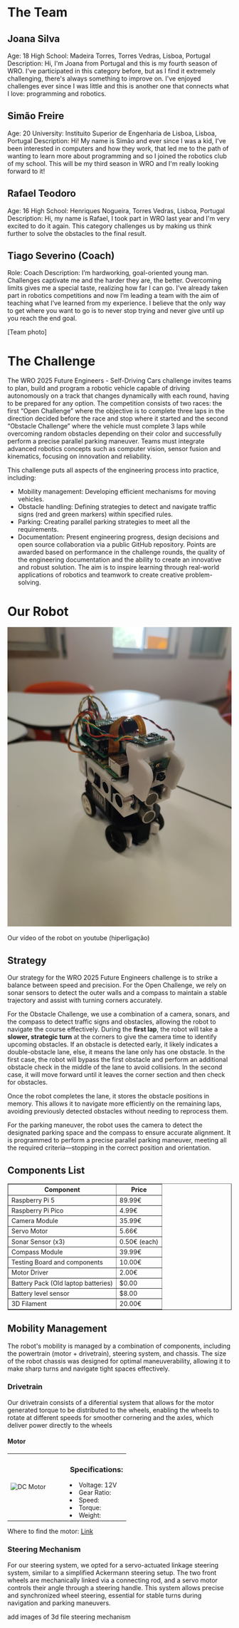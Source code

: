 
# The Team

## Joana Silva

Age: 18
High School: Madeira Torres, Torres Vedras, Lisboa, Portugal
Description: Hi, I'm Joana from Portugal and this is my fourth season of WRO. I've participated in this category before, but as I find it extremely challenging, there's always something to improve on. I've enjoyed challenges ever since I was little and this is another one that connects what I love: programming and robotics.


## Simão Freire

Age: 20
University: Instituito Superior de Engenharia de Lisboa, Lisboa, Portugal
Description: Hi! My name is Simão and ever since I was a kid, I've been interested in computers and how they work, that led me to the path of wanting to learn more about programming and so I joined the robotics club of my school. This will be my third season in WRO and I'm really looking forward to it!


## Rafael Teodoro

Age: 16
High School: Henriques Nogueira, Torres Vedras, Lisboa, Portugal
Description: Hi, my name is Rafael, I took part in WRO last year and I'm very excited to do it again. This category challenges us by making us think further to solve the obstacles to the final result.


## Tiago Severino (Coach)

Role: Coach
Description: I’m hardworking, goal-oriented young man. Challenges captivate me and the harder they are, the better. Overcoming limits gives me a special taste, realizing how far I can go. I’ve already taken part in robotics competitions and now I’m leading a team with the aim of teaching what I’ve learned from my experience. I believe that the only way to get where you want to go is to never stop trying and never give until up you reach the end goal.


[Team photo]

# The Challenge
The WRO 2025 Future Engineers - Self-Driving Cars challenge invites teams to plan, build and program a robotic vehicle capable of driving autonomously on a track that changes dynamically with each round, having to be prepared for any option. The competition consists of two races: the first “Open Challenge” where the objective is to complete three laps in the direction decided before the race and stop where it started and the second “Obstacle Challenge” where the vehicle must complete 3 laps while overcoming random obstacles depending on their color and successfully perform a precise parallel parking maneuver. Teams must integrate advanced robotics concepts such as computer vision, sensor fusion and kinematics, focusing on innovation and reliability.

This challenge puts all aspects of the engineering process into practice, including:
* Mobility management: Developing efficient mechanisms for moving vehicles.
* Obstacle handling: Defining strategies to detect and navigate traffic signs (red and green markers) within specified rules.
* Parking: Creating parallel parking strategies to meet all the requirements.
* Documentation: Present engineering progress, design decisions and open source collaboration via a public GitHub repository.
Points are awarded based on performance in the challenge rounds, the quality of the engineering documentation and the ability to create an innovative and robust solution. The aim is to inspire learning through real-world applications of robotics and teamwork to create creative problem-solving.


# Our Robot
![Robot Image](./v-photos/TheRobot.jpeg)

Our vídeo of the robot on youtube (hiperligação)


## Strategy
Our strategy for the WRO 2025 Future Engineers challenge is to strike a balance between speed and precision. For the Open Challenge, we rely on sonar sensors to detect the outer walls and a compass to maintain a stable trajectory and assist with turning corners accurately.

For the Obstacle Challenge, we use a combination of a camera, sonars, and the compass to detect traffic signs and obstacles, allowing the robot to navigate the course effectively. During the **first lap**, the robot will take a **slower, strategic turn** at the corners to give the camera time to identify upcoming obstacles. If an obstacle is detected early, it likely indicates a double-obstacle lane, else, it means the lane only has one obstacle. In the first case, the robot will bypass the first obstacle and perform an additional obstacle check in the middle of the lane to avoid collisions. In the second case, it will move forward until it leaves the corner section and then check for obstacles.

Once the robot completes the lane, it stores the obstacle positions in memory. This allows it to navigate more efficiently on the remaining laps, avoiding previously detected obstacles without needing to reprocess them.

For the parking maneuver, the robot uses the camera to detect the designated parking space and the compass to ensure accurate alignment. It is programmed to perform a precise parallel parking maneuver, meeting all the required criteria—stopping in the correct position and orientation.


## Components List

<table border="1" cellspacing="0" cellpadding="8">
  <thead>
    <tr>
      <th>Component</th><th>Price</th>
    </tr>
  </thead>
  <tbody>
    <tr>
      <td>Raspberry Pi 5</td> <td>89.99€</td>
    </tr>
    <tr>
      <td>Raspberry Pi Pico</td> <td>4.99€</td>
    </tr>
    <tr>
      <td>Camera Module</td><td>35.99€</td>
    </tr>
    <tr>
      <td>Servo Motor</td><td>5.66€</td>
    </tr>
    <tr>
      <td>Sonar Sensor (x3)</td><td>0.50€ (each)</td>
    </tr>
    <tr>
      <td>Compass Module</td><td>39.99€</td>
    </tr>
    <tr>
      <td>Testing Board and components</td><td>10.00€</td>
    </tr>
    <tr>
      <td>Motor Driver</td><td>2.00€</td>
    </tr>
    <tr>
      <td>Battery Pack (Old laptop batteries)</td><td>$0.00</td>
    </tr>
    <tr>
      <td>Battery level sensor</td><td>$8.00</td>
    </tr>
    <tr>
      <td>3D Filament</td><td>20.00€</td>
    </tr>
</table>






## Mobility Management
The robot's mobility is managed by a combination of components, including  the powertrain (motor + drivetrain), steering system, and chassis. The size of the robot chassis was designed for optimal maneuverability, allowing it to make sharp turns and navigate tight spaces effectively. 


### Drivetrain

Our drivetrain consists of a diferential system that allows for the motor generated torque to be distributed to the wheels, enabling the wheels to rotate at different speeds for smoother cornering and the axles, which deliver power directly to the wheels

#### Motor

<table>
  <tr>
    <td width="50%" style="text-align: left;">
      <img src="./other/readme-images/drive-motor.jpg" alt="DC Motor" width="100%">
    </td>
    <td width="50%" style="text-align: left; vertical-align: top;">
      <h3>Specifications:</h3>
      <li>Voltage: 12V</li>
      <li>Gear Ratio: </li>
      <li>Speed: </li>
      <li>Torque: </li>
      <li>Weight: </li>
      </li>
    </td>
  </tr>
</table>

Where to find the motor: [Link](https://www.example.com)


### Steering Mechanism

For our steering system, we opted for a servo-actuated linkage steering system, similar to a simplified Ackermann steering setup. The two front wheels are mechanically linked via a connecting rod, and a servo motor controls their angle through a steering handle. This system allows precise and synchronized wheel steering, essential for stable turns during navigation and parking maneuvers.


add images of 3d file steering mechanism







